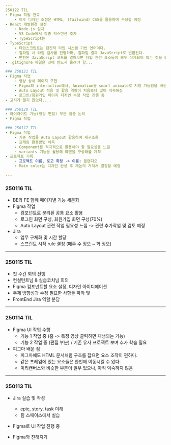 ```yaml
---
250122 TIL
- Figma 작업 완료
    - 이후 디자인 조정은 HTML, (Tailwind) CSS를 활용하여 수정할 예정
- React 개발환경 설정
    - Node.js 설치
    - VS Code에서 각종 익스텐션 추가
    - TypeScript는 
- TypeScript
    - 타입스크립트는 점진적 타입 시스템 기반 언어이다.
    - 컴파일 시 타입 검사를 진행하며, 컴파일 결과 JavaScript로 변환된다.
    - 변환된 JavaScript 코드를 열어보면 타입 관련 요소들이 모두 삭제되어 있는 것을 볼 수 있다.
- .gitignore 파일은 깃에 반드시 올려야 함...

### 250121 TIL
- Figma 작업
    - 영상 상세 페이지 구현
    - Figma의 interaction에서, Animation을 smart animate로 지정 가능함을 배움
    - Auto Layout 적용 및 활용 역량이 처음보다 많이 익숙해짐
    - 로그인/회원가입 페이지 디자인 수정 작업 진행 중
- 고지가 멀지 않았다....

### 250120 TIL
- 하이라이트 기능(영상 편집) 부분 집중 논의
- Figma 작업

### 250117 TIL
- Figma 작업
    - 기존 작업물 Auto Layout 활용하여 재구조화
    - 프레임 활용방법 체득
    - Component를 적극적으로 활용해야 할 필요성을 느낌
    - variants 기능을 활용해 화면을 구상해볼 계획
- 프로젝트 기획
    - 프로젝트 이름, 로고 확정 -> 이름: 블랜디오
    - Main color는 디자인 완성 후 재논의 거쳐서 결정할 예정

---
```

### 250116 TIL
- BE와 FE 함께 페이지별 기능 세분화
- Figma 작업
    - 컴포넌트로 분리된 공통 요소 활용
    - 로그인 화면 구성, 회원가입 화면 구성(70%)
    - Auto Layout 관련 작업 필요성 느낌 -> 관련 추가작업 및 검토 예정
- Jira
    - 업무 구체화 및 시간 할당
    - 스프린트 시작 rule 결정 (매주 수 정오 ~ 화 정오)

---
### 250115 TIL
- 첫 주간 회의 진행
- 컨설턴트님 & 실습코치님 회의
- Figma 컴포넌트할 요소 설정, 디자인 아이디에이션
- 주제 방향성과 수정 필요한 사항들 파악 및 
- FrontEnd Jira 역할 분담

---
### 250114 TIL
- Figma UI 작업 수행
    - 기능 1 작업 중 (홈 -> 특정 영상 클릭하면 재생되는 기능)
    - 기능 2 작업 중 (편집 부분)  /  기존 유사 프로젝트 보며 추가 학습 필요
- 피그마 배운 점
    - 피그마에도 HTML 문서처럼 구조를 잡으면 요소 조작이 편하다.
    - 같은 프레임에 있는 요소들은 한번에 이동시킬 수 있다.
    - 미리캔버스와 비슷한 부분이 일부 있으나, 아직 익숙하지 않음

---
### 250113 TIL
- Jira 실습 및 작성
    - epic, story, task 이해
    - 팀 스페이스에서 실습

- Figma로 UI 작업 진행 중
- Figma와 친해지기